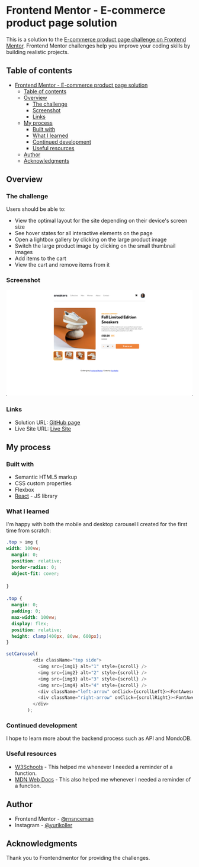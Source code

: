 # Frontend Mentor - E-commerce product page solution

This is a solution to the [E-commerce product page challenge on Frontend Mentor](https://www.frontendmentor.io/challenges/ecommerce-product-page-UPsZ9MJp6). Frontend Mentor challenges help you improve your coding skills by building realistic projects.

## Table of contents

- [Frontend Mentor - E-commerce product page solution](#frontend-mentor---e-commerce-product-page-solution)
  - [Table of contents](#table-of-contents)
  - [Overview](#overview)
    - [The challenge](#the-challenge)
    - [Screenshot](#screenshot)
    - [Links](#links)
  - [My process](#my-process)
    - [Built with](#built-with)
    - [What I learned](#what-i-learned)
    - [Continued development](#continued-development)
    - [Useful resources](#useful-resources)
  - [Author](#author)
  - [Acknowledgments](#acknowledgments)

## Overview

### The challenge

Users should be able to:

- View the optimal layout for the site depending on their device's screen size
- See hover states for all interactive elements on the page
- Open a lightbox gallery by clicking on the large product image
- Switch the large product image by clicking on the small thumbnail images
- Add items to the cart
- View the cart and remove items from it

### Screenshot

![preview](./preview.png)

### Links

- Solution URL: [GitHub page](https://github.com/rnsnceman/ecommerce-product-page)
- Live Site URL: [Live Site](https://rnsnceman.github.io/ecommerce-product-page/)

## My process

### Built with

- Semantic HTML5 markup
- CSS custom properties
- Flexbox
- [React](https://reactjs.org/) - JS library

### What I learned

I'm happy with both the mobile and desktop carousel I created for the first time from scratch:

```css
.top > img {
width: 100vw;
  margin: 0;
  position: relative;
  border-radius: 0;
  object-fit: cover;

}

.top {
  margin: 0;
  padding: 0;
  max-width: 100vw;
  display: flex;
  position: relative;
  height: clamp(400px, 80vw, 600px);
}
```
```js
setCarousel(
          <div className="top side">
            <img src={img1} alt="1" style={scroll} />
            <img src={img2} alt="2" style={scroll} />
            <img src={img3} alt="3" style={scroll} />
            <img src={img4} alt="4" style={scroll} />
            <div className="left-arrow" onClick={scrollLeft}><FontAwesomeIcon icon={faArrowLeft} /></div>
            <div className="right-arrow" onClick={scrollRight}><FontAwesomeIcon icon={faArrowRight} /></div>
          </div>
        );
```

### Continued development

I hope to learn more about the backend process such as API and MondoDB.

### Useful resources

- [W3Schools](https://www.w3schools.com/) - This helped me whenever I needed a reminder of a function.
- [MDN Web Docs](https://developer.mozilla.org/) - This also helped me whenever I needed a reminder of a function.

## Author

- Frontend Mentor - [@rnsnceman](https://www.frontendmentor.io/profile/rnsnceman)
- Instagram - [@yurikoller](https://www.instagram.com/yurikoller)

## Acknowledgments

Thank you to Frontendmentor for providing the challenges.